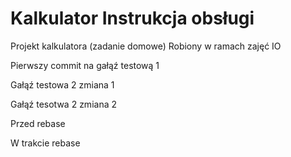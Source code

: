 # Kalkulator Instrukcja obsługi

Projekt kalkulatora (zadanie domowe)
Robiony w ramach zajęć IO


Pierwszy commit na gałąź testową 1

Gałąź testowa 2 zmiana 1

Gałąź tesotwa 2 zmiana 2

Przed rebase

W trakcie rebase